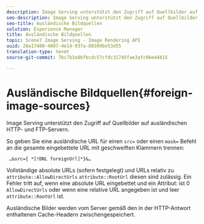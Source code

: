 ```yaml
---
description: Image Serving unterstützt den Zugriff auf Quellbilder auf ausländischen HTTP- und FTP-Servern.
seo-description: Image Serving unterstützt den Zugriff auf Quellbilder auf ausländischen HTTP- und FTP-Servern.
seo-title: Ausländische Bildquellen
solution: Experience Manager
title: Ausländische Bildquellen
topic: Scene7 Image Serving - Image Rendering API
uuid: 28a17400-4807-4e14-937a-80309be53d55
translation-type: tm+mt
source-git-commit: 7bc7b3a86fbcdc57cfdc31745fae3afc06e44b15

---
```



# Ausländische Bildquellen{#foreign-image-sources}

Image Serving unterstützt den Zugriff auf Quellbilder auf ausländischen HTTP- und FTP-Servern.

So geben Sie eine ausländische URL für einen `src=` oder einen `mask=` Befehl an die gesamte eingebettete URL mit geschweiften Klammern trennen:

` …&src={ *[!DNL foreignUrl]*}&…`

Vollständige absolute URLs (sofern festgelegt) und URLs relativ zu `attribute::AllowDirectUrls` `attribute::RootUrl` diesen sind zulässig. Ein Fehler tritt auf, wenn eine absolute URL eingebettet und ein Attribut: ist 0 `AllowDirectUrls` oder wenn eine relative URL angegeben ist und leer `attribute::RootUrl` ist.

Ausländische Bilder werden vom Server gemäß den in der HTTP-Antwort enthaltenen Cache-Headern zwischengespeichert.
